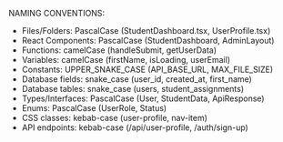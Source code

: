 
NAMING CONVENTIONS:
- Files/Folders: PascalCase (StudentDashboard.tsx, UserProfile.tsx)
- React Components: PascalCase (StudentDashboard, AdminLayout)
- Functions: camelCase (handleSubmit, getUserData)
- Variables: camelCase (firstName, isLoading, userEmail)
- Constants: UPPER_SNAKE_CASE (API_BASE_URL, MAX_FILE_SIZE)
- Database fields: snake_case (user_id, created_at, first_name)
- Database tables: snake_case (users, student_assignments)
- Types/Interfaces: PascalCase (User, StudentData, ApiResponse)
- Enums: PascalCase (UserRole, Status)
- CSS classes: kebab-case (user-profile, nav-item)
- API endpoints: kebab-case (/api/user-profile, /auth/sign-up)

